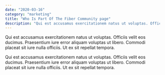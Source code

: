 ```yaml
---
date: "2020-03-16"
category: "marketing"
title: "Who Is Part Of The Fiber Community page"
description: "Qui est accusamus exercitationem natus ut voluptas. Officiis velit eos ducimus. Praesentium iure error aliquam voluptas ut libero. Commodi placeat sit iure nulla officiis. Ut ex sit repellat tempora."
---
```


Qui est accusamus exercitationem natus ut voluptas. Officiis velit eos ducimus. Praesentium iure error aliquam voluptas ut libero. Commodi placeat sit iure nulla officiis. Ut ex sit repellat tempora.

Qui est accusamus exercitationem natus ut voluptas. Officiis velit eos ducimus. Praesentium iure error aliquam voluptas ut libero. Commodi placeat sit iure nulla officiis. Ut ex sit repellat tempora.
